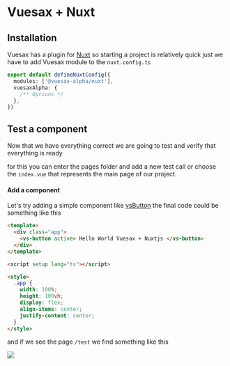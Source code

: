 # Vuesax + Nuxt

<card>

## Installation

Vuesax has a plugin for [Nuxt](https://nuxt.com) so starting a project is relatively quick just we have to add Vuesax module to the `nuxt.config.ts`

  <command>

```ts
export default defineNuxtConfig({
  modules: ['@vuesax-alpha/nuxt'],
  vuesaxAlpha: {
    /** Options */
  },
})
```

  </command>

</card>

<card>

## Test a component

Now that we have everything correct we are going to test and verify that everything is ready

for this you can enter the pages folder and add a new test call or choose the `index.vue` that represents the main page of our project.

#### Add a component

Let's try adding a simple component like [vsButton](/components/) the final code could be something like this

```html
<template>
  <div class="app">
    <vs-button active> Hello World Vuesax + Nuxtjs </vs-button>
  </div>
</template>

<script setup lang="ts"></script>

<style>
  .app {
    width: 100%;
    height: 100vh;
    display: flex;
    align-items: center;
    justify-content: center;
  }
</style>
```

and if we see the page `/test` we find something like this

  <img src="/nuxt-test-app.png" >
</card>
